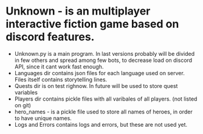 # Unknown - is an multiplayer interactive fiction game based on discord features.
- Unknown.py is a main program. In last versions probably will be divided in few others and spread among few bots, to decrease load on discord API, since it cant work fast enough.
- Languages dir contains json files for each language used on server. Files itself contains storytelling lines.
- Quests dir is on test righnow. In future will be used to store quest variables
- Players dir contains pickle files with all varibales of all players. (not listed on git)
- hero_names - is a pickle file used to store all names of heroes, in order to have unique names.
- Logs and Errors contains logs and errors, but these are not used yet.